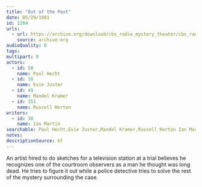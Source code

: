 ```yaml
---
title: "Out of the Past"
date: 05/29/1981
id: 1204
urls: 
  - url: https://archive.org/download/cbs_radio_mystery_theater/cbs_radio_mystery_theater-1201-1250.zip/cbs_radio_mystery_theater-1201-1250%2Fcbsrmt_1204_out_of_the_past.mp3
    source: archive-org
audioQuality: 0
tags: 
multipart: 0
actors:  
  - id: 58
    name: Paul Hecht  
  - id: 10
    name: Evie Juster  
  - id: 49
    name: Mandel Kramer  
  - id: 151
    name: Russell Horton
writers:  
  - id: 38
    name: Ian Martin
searchable: Paul Hecht,Evie Juster,Mandel Kramer,Russell Horton Ian Martin
notes: 
descriptionSource: kf
---
```

An artist hired to do sketches for a television station at a trial believes he recognizes one of the courtroom observers as a man he thought was long dead. He tries to figure it out while a police detective tries to solve the rest of the mystery surrounding the case.